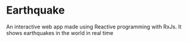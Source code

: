 # Earthquake

An interactive web app made using Reactive programming with RxJs. It shows earthquakes in the world in real time
